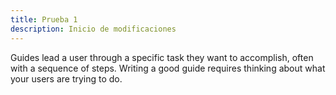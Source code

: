 ```yaml
---
title: Prueba 1
description: Inicio de modificaciones
---
```


Guides lead a user through a specific task they want to accomplish, often with a sequence of steps.
Writing a good guide requires thinking about what your users are trying to do.

